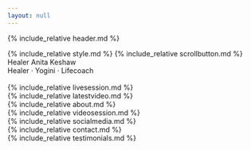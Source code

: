 ```yaml
---
layout: null
---
```

{% include_relative header.md %}
<title>Healer Anita Keshaw</title>
{% include_relative style.md %}
</head>
<body>
{% include_relative scrollbutton.md %}
<div class="header w3-card w3-padding-24 paddingbottom32">
  <div class="w3-xxxlarge">Healer Anita Keshaw</div>
  <div class="w3-xlarge">Healer · Yogini · Lifecoach</div>
</div>
<br>
{% include_relative livesession.md %}
<br>
{% include_relative latestvideo.md %}
<br>
{% include_relative about.md %}
<br>
{% include_relative videosession.md %}
<br>
{% include_relative socialmedia.md %}
<br>
{% include_relative contact.md %}
<br>
{% include_relative testimonials.md %}
<br>
</body>
</html>
